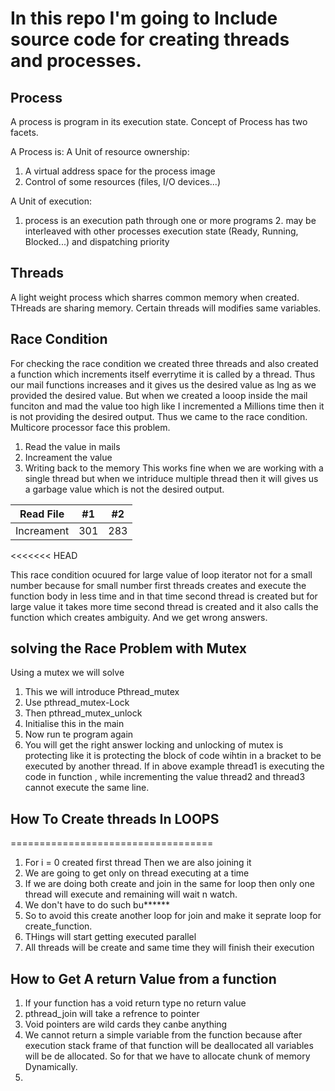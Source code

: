 # In this repo I'm going to Include source code for creating threads and processes.

## Process 
A process is program in its execution state.
Concept of Process has two facets.

A Process is:
A Unit of resource ownership:

1. A virtual address space for the process image
2. Control of some resources (files, I/O devices...)


A Unit of execution:

1. process is an execution path through one or
    more programs 
    2. may be interleaved with other processes
    execution state (Ready, Running, Blocked...) and dispatching
    priority
## Threads
A light weight process which sharres common memory when created. 
THreads are sharing memory.
Certain threads will modifies same variables.

## Race Condition
For checking the race condition we created three threads and also created a function which increments itself everrytime it is called by a thread. Thus our mail functions increases and it gives us the desired value as lng as we provided the desired value. But when we created a looop inside the mail funciton and mad the value too high like I incremented a Millions time then it is not providing the desired output. Thus we came to the race condition. Multicore processor face this problem.
1. Read the value in mails
2. Increament the value 
3. Writing back to the memory 
This works fine when we are working with a single thread but when we intriduce multiple thread then it will gives us a garbage value which is not the desired output.

| Read File | #1    | #2    |
| :---:   | :---: | :---: |
| Increament | 301   | 283   |
<<<<<<< HEAD

This race condition ocuured for large value of loop iterator not for a small number because for small number first threads creates and execute the function body in less time and in that time second thread is created but for large value it takes more time second thread is created and it also calls the function which creates ambiguity. And we get wrong answers.

## solving the Race Problem with Mutex
Using a mutex we will solve 
1. This we will introduce Pthread_mutex 
2. Use pthread_mutex-Lock 
3. Then pthread_mutex_unlock
4. Initialise this in the main
5. Now run te program again 
6. You will get the right answer 
locking and unlocking of mutex is protecting like it is protecting the block of code wihtin in a bracket to be executed by another thread. If in above example thread1 is executing the code in function , while incrementing the value thread2 and thread3 cannot execute the same line. 

## How To Create threads In LOOPS
===================================
1. For i  = 0 created first thread Then we are also joining it
2. We are going to get only on thread  executing at a time
3. If we are doing both create and join in the same for loop then only one thread will execute and remaining will wait n watch.
4. We don't have to do such bu******
5. So to avoid this create another loop for join and make it seprate loop for create_function.
6. THings will start getting executed parallel 
7. All threads will be create and same time they will finish their execution

## How to Get A return Value from a function
1. If your function has a void return type no return value
2. pthread_join will take a refrence to pointer 
3. Void pointers are wild cards they canbe anything 
4. We cannot return a simple variable from the function because after execution stack frame of that function will be deallocated all variables will be de allocated. So for that we have to allocate chunk of memory Dynamically. 
5.  